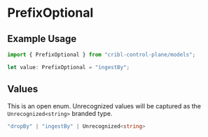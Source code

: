 # PrefixOptional

## Example Usage

```typescript
import { PrefixOptional } from "cribl-control-plane/models";

let value: PrefixOptional = "ingestBy";
```

## Values

This is an open enum. Unrecognized values will be captured as the `Unrecognized<string>` branded type.

```typescript
"dropBy" | "ingestBy" | Unrecognized<string>
```